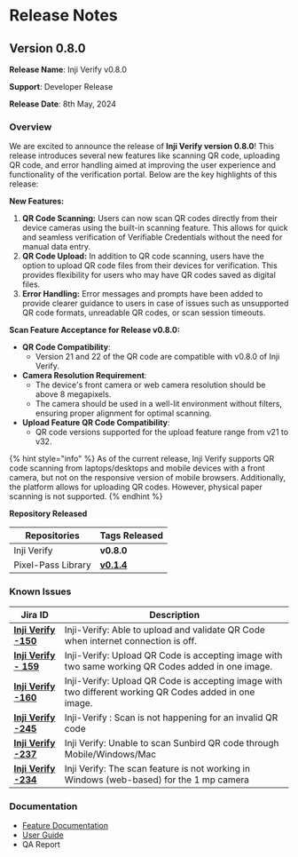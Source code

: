 # Release Notes

## **Version 0.8.0**

**Release Name**: Inji Verify v0.8.0

**Support**: Developer Release

**Release Date**: 8th May, 2024

### **Overview**

We are excited to announce the release of **Inji Verify version 0.8.0**! This release introduces several new features like scanning QR code, uploading QR code, and error handling aimed at improving the user experience and functionality of the verification portal. Below are the key highlights of this release:

**New Features:**

1. **QR Code Scanning:** Users can now scan QR codes directly from their device cameras using the built-in scanning feature. This allows for quick and seamless verification of Verifiable Credentials without the need for manual data entry.
2. **QR Code Upload:** In addition to QR code scanning, users have the option to upload QR code files from their devices for verification. This provides flexibility for users who may have QR codes saved as digital files.
3. **Error Handling:** Error messages and prompts have been added to provide clearer guidance to users in case of issues such as unsupported QR code formats, unreadable QR codes, or scan session timeouts.

**Scan Feature Acceptance for Release v0.8.0:**

* **QR Code Compatibility**:
  * Version 21 and 22 of the QR code are compatible with v0.8.0 of Inji Verify.
* **Camera Resolution Requirement**:
  * The device's front camera or web camera resolution should be above 8 megapixels.
  * The camera should be used in a well-lit environment without filters, ensuring proper alignment for optimal scanning.
* **Upload Feature QR Code Compatibility**:
  * QR code versions supported for the upload feature range from v21 to v32.

{% hint style="info" %}
As of the current release, Inji Verify supports QR code scanning from laptops/desktops and mobile devices with a front camera, but not on the responsive version of mobile browsers. Additionally, the platform allows for uploading QR codes. However, physical paper scanning is not supported.
{% endhint %}



**Repository Released**

| **Repositories**   | **Tags Released**                                                     |
| ------------------ | --------------------------------------------------------------------- |
| Inji Verify        |  **v0.8.0**                                                           |
| Pixel-Pass Library |  [**v0.1.4**](https://www.npmjs.com/package/@mosip/pixelpass/v/0.1.4) |





### **Known Issues**

| **Jira ID**                                                             | **Description**                                                                                        |
| ----------------------------------------------------------------------- | ------------------------------------------------------------------------------------------------------ |
| [**Inji Verify -150**](https://mosip.atlassian.net/browse/INJIVER-150)  | Inji-Verify: Able to upload and validate QR Code when internet connection is off.                      |
| [**Inji Verify - 159**](https://mosip.atlassian.net/browse/INJIVER-159) | Inji-Verify: Upload QR Code is accepting image with two same working QR Codes added in one image.      |
| [**Inji Verify -160**](https://mosip.atlassian.net/browse/INJIVER-160)  | Inji-Verify: Upload QR Code is accepting image with two different working QR Codes added in one image. |
| [**Inji Verify -245**](https://mosip.atlassian.net/browse/INJIVER-245)  | Inji-Verify : Scan is not happening for an invalid QR code                                             |
| [**Inji Verify -237**](https://mosip.atlassian.net/browse/INJIVER-237)  | Inji Verify: Unable to scan Sunbird QR code through Mobile/Windows/Mac                                 |
| [**Inji Verify -234**](https://mosip.atlassian.net/browse/INJIVER-234)  | Inji Verify: The scan feature is not working in Windows (web-based) for the 1 mp camera                |

### **Documentation**

* [Feature Documentation](https://docs.mosip.io/inji/inji-verify/functional-overview/features)
* [User Guide](https://docs.mosip.io/inji/inji-verify/functional-overview/end-user-guide)
* QA Report

